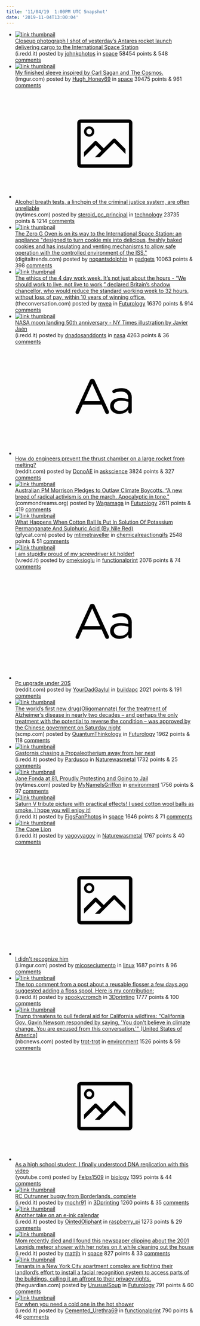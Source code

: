 ```yaml
---
title: '11/04/19  1:00PM UTC Snapshot'
date: '2019-11-04T13:00:04'
---
```

<ul>
<li><a href='https://i.redd.it/irpgqmm41hw31.png'><img src='https://b.thumbs.redditmedia.com/mBKbUUAXx00vwCF0pcO9VPuK1YXrgvp1TA1hqU8KTqk.jpg' alt='link thumbnail'></a><div><div class='linkTitle'><a href='https://i.redd.it/irpgqmm41hw31.png'>Closeup photograph I shot of yesterday’s Antares rocket launch delivering cargo to the International Space Station</a></div>(i.redd.it) posted by <a href='https://www.reddit.com/user/johnkphotos'>johnkphotos</a> in <a href='https://www.reddit.com/r/space'>space</a> 58454 points & 548 <a href='https://www.reddit.com/r/space/comments/dr07f4/closeup_photograph_i_shot_of_yesterdays_antares/'>comments</a></div></li>

<li><a href='https://imgur.com/cGxxsgL'><img src='https://b.thumbs.redditmedia.com/L_O4Wvx6Nn_mm2Bx-jcSOHqnVSR6S-nUHc1LptsYPRQ.jpg' alt='link thumbnail'></a><div><div class='linkTitle'><a href='https://imgur.com/cGxxsgL'>My finished sleeve inspired by Carl Sagan and The Cosmos.</a></div>(imgur.com) posted by <a href='https://www.reddit.com/user/Hugh_Honey69'>Hugh_Honey69</a> in <a href='https://www.reddit.com/r/space'>space</a> 39475 points & 961 <a href='https://www.reddit.com/r/space/comments/dr8omu/my_finished_sleeve_inspired_by_carl_sagan_and_the/'>comments</a></div></li>

<li><a href='https://www.nytimes.com/2019/11/03/business/drunk-driving-breathalyzer.html'><svg version='1.1' viewBox='-34 -14 104 64' preserveAspectRatio='xMidYMid meet' xmlns='http://www.w3.org/2000/svg' xmlns:xlink='http://www.w3.org/1999/xlink'>
    <title>link thumbnail</title>
    <path d='M32,4H4A2,2,0,0,0,2,6V30a2,2,0,0,0,2,2H32a2,2,0,0,0,2-2V6A2,2,0,0,0,32,4ZM4,30V6H32V30Z'></path>
    <path d='M8.92,14a3,3,0,1,0-3-3A3,3,0,0,0,8.92,14Zm0-4.6A1.6,1.6,0,1,1,7.33,11,1.6,1.6,0,0,1,8.92,9.41Z'></path>
    <path d='M22.78,15.37l-5.4,5.4-4-4a1,1,0,0,0-1.41,0L5.92,22.9v2.83l6.79-6.79L16,22.18l-3.75,3.75H15l8.45-8.45L30,24V21.18l-5.81-5.81A1,1,0,0,0,22.78,15.37Z'></path>
</svg></a><div><div class='linkTitle'><a href='https://www.nytimes.com/2019/11/03/business/drunk-driving-breathalyzer.html'>Alcohol breath tests, a linchpin of the criminal justice system, are often unreliable</a></div>(nytimes.com) posted by <a href='https://www.reddit.com/user/steroid_pc_principal'>steroid_pc_principal</a> in <a href='https://www.reddit.com/r/technology'>technology</a> 23735 points & 1214 <a href='https://www.reddit.com/r/technology/comments/dr793z/alcohol_breath_tests_a_linchpin_of_the_criminal/'>comments</a></div></li>

<li><a href='https://www.digitaltrends.com/cool-tech/iss-cookie-oven-resupply/'><img src='https://b.thumbs.redditmedia.com/nrxCWx_W1Y9HkzbDQkpKAElhQBJDfABG8Ry8Mi0A3es.jpg' alt='link thumbnail'></a><div><div class='linkTitle'><a href='https://www.digitaltrends.com/cool-tech/iss-cookie-oven-resupply/'>The Zero G Oven is on its way to the International Space Station: an appliance "designed to turn cookie mix into delicious, freshly baked cookies and has insulating and venting mechanisms to allow safe operation with the controlled environment of the ISS."</a></div>(digitaltrends.com) posted by <a href='https://www.reddit.com/user/nopantsdolphin'>nopantsdolphin</a> in <a href='https://www.reddit.com/r/gadgets'>gadgets</a> 10063 points & 398 <a href='https://www.reddit.com/r/gadgets/comments/dr0cyf/the_zero_g_oven_is_on_its_way_to_the/'>comments</a></div></li>

<li><a href='https://theconversation.com/the-ethics-of-the-4-day-work-week-its-not-just-about-the-hours-124418'><img src='https://a.thumbs.redditmedia.com/A2lP4q5AfOTR3rZVANm12NMD4wDUuStB72PQsPWiJE0.jpg' alt='link thumbnail'></a><div><div class='linkTitle'><a href='https://theconversation.com/the-ethics-of-the-4-day-work-week-its-not-just-about-the-hours-124418'>The ethics of the 4 day work week. It’s not just about the hours - “We should work to live, not live to work,” declared Britain’s shadow chancellor, who would reduce the standard working week to 32 hours, without loss of pay, within 10 years of winning office.</a></div>(theconversation.com) posted by <a href='https://www.reddit.com/user/mvea'>mvea</a> in <a href='https://www.reddit.com/r/Futurology'>Futurology</a> 16370 points & 914 <a href='https://www.reddit.com/r/Futurology/comments/drfma7/the_ethics_of_the_4_day_work_week_its_not_just/'>comments</a></div></li>

<li><a href='https://i.redd.it/5dge6u8q5hw31.jpg'><img src='https://a.thumbs.redditmedia.com/f9V4r0oO4VfXg4L-6pf98frbAXclu3QRWhfpmvEnag8.jpg' alt='link thumbnail'></a><div><div class='linkTitle'><a href='https://i.redd.it/5dge6u8q5hw31.jpg'>NASA moon landing 50th anniversary - NY Times illustration by Javier Jaén</a></div>(i.redd.it) posted by <a href='https://www.reddit.com/user/dnadosanddonts'>dnadosanddonts</a> in <a href='https://www.reddit.com/r/nasa'>nasa</a> 4263 points & 36 <a href='https://www.reddit.com/r/nasa/comments/dr0hc3/nasa_moon_landing_50th_anniversary_ny_times/'>comments</a></div></li>

<li><a href='https://www.reddit.com/r/askscience/comments/dr1cqc/how_do_engineers_prevent_the_thrust_chamber_on_a/'><svg version='1.1' viewBox='-34 -12 104 64' preserveAspectRatio='xMidYMid slice' xmlns='http://www.w3.org/2000/svg' xmlns:xlink='http://www.w3.org/1999/xlink'>
    <title>text link thumbnail</title>
    <path d='M12.19,8.84a1.45,1.45,0,0,0-1.4-1h-.12a1.46,1.46,0,0,0-1.42,1L1.14,26.56a1.29,1.29,0,0,0-.14.59,1,1,0,0,0,1,1,1.12,1.12,0,0,0,1.08-.77l2.08-4.65h11l2.08,4.59a1.24,1.24,0,0,0,1.12.83,1.08,1.08,0,0,0,1.08-1.08,1.64,1.64,0,0,0-.14-.57ZM6.08,20.71l4.59-10.22,4.6,10.22Z'>
    </path>
    <path d='M32.24,14.78A6.35,6.35,0,0,0,27.6,13.2a11.36,11.36,0,0,0-4.7,1,1,1,0,0,0-.58.89,1,1,0,0,0,.94.92,1.23,1.23,0,0,0,.39-.08,8.87,8.87,0,0,1,3.72-.81c2.7,0,4.28,1.33,4.28,3.92v.5a15.29,15.29,0,0,0-4.42-.61c-3.64,0-6.14,1.61-6.14,4.64v.05c0,2.95,2.7,4.48,5.37,4.48a6.29,6.29,0,0,0,5.19-2.48V26.9a1,1,0,0,0,1,1,1,1,0,0,0,1-1.06V19A5.71,5.71,0,0,0,32.24,14.78Zm-.56,7.7c0,2.28-2.17,3.89-4.81,3.89-1.94,0-3.61-1.06-3.61-2.86v-.06c0-1.8,1.5-3,4.2-3a15.2,15.2,0,0,1,4.22.61Z'>
    </path>
</svg></a><div><div class='linkTitle'><a href='https://www.reddit.com/r/askscience/comments/dr1cqc/how_do_engineers_prevent_the_thrust_chamber_on_a/'>How do engineers prevent the thrust chamber on a large rocket from melting?</a></div>(reddit.com) posted by <a href='https://www.reddit.com/user/DonoAE'>DonoAE</a> in <a href='https://www.reddit.com/r/askscience'>askscience</a> 3824 points & 327 <a href='https://www.reddit.com/r/askscience/comments/dr1cqc/how_do_engineers_prevent_the_thrust_chamber_on_a/'>comments</a></div></li>

<li><a href='https://www.commondreams.org/news/2019/11/02/australian-pm-morrison-pledges-outlaw-climate-boycotts'><img src='https://b.thumbs.redditmedia.com/86kxOZ9NgSojPZFLK-85vGlqbfAu_4zvsvlQwXrohTw.jpg' alt='link thumbnail'></a><div><div class='linkTitle'><a href='https://www.commondreams.org/news/2019/11/02/australian-pm-morrison-pledges-outlaw-climate-boycotts'>Australian PM Morrison Pledges to Outlaw Climate Boycotts. “A new breed of radical activism is on the march. Apocalyptic in tone."</a></div>(commondreams.org) posted by <a href='https://www.reddit.com/user/Wagamaga'>Wagamaga</a> in <a href='https://www.reddit.com/r/Futurology'>Futurology</a> 2611 points & 419 <a href='https://www.reddit.com/r/Futurology/comments/dr5pk9/australian_pm_morrison_pledges_to_outlaw_climate/'>comments</a></div></li>

<li><a href='https://gfycat.com/limpingunhealthychuckwalla'><img src='https://b.thumbs.redditmedia.com/dGryzn_zwhZg63rFSRT9gGrLg9b8nDjFDE4vCktiM3I.jpg' alt='link thumbnail'></a><div><div class='linkTitle'><a href='https://gfycat.com/limpingunhealthychuckwalla'>What Happens When Cotton Ball Is Put In Solution Of Potassium Permanganate And Sulphuric Acid (By Nile Red)</a></div>(gfycat.com) posted by <a href='https://www.reddit.com/user/mtimetraveller'>mtimetraveller</a> in <a href='https://www.reddit.com/r/chemicalreactiongifs'>chemicalreactiongifs</a> 2548 points & 51 <a href='https://www.reddit.com/r/chemicalreactiongifs/comments/dr1ou9/what_happens_when_cotton_ball_is_put_in_solution/'>comments</a></div></li>

<li><a href='https://v.redd.it/08cjkd0i8jw31'><img src='https://b.thumbs.redditmedia.com/Th7qJwEDgad75QClj1w58FKUw8utYPZmAPTqlTxYRbg.jpg' alt='link thumbnail'></a><div><div class='linkTitle'><a href='https://v.redd.it/08cjkd0i8jw31'>I am stupidly proud of my screwdriver kit holder!</a></div>(v.redd.it) posted by <a href='https://www.reddit.com/user/omeksioglu'>omeksioglu</a> in <a href='https://www.reddit.com/r/functionalprint'>functionalprint</a> 2076 points & 74 <a href='https://www.reddit.com/r/functionalprint/comments/dr6djj/i_am_stupidly_proud_of_my_screwdriver_kit_holder/'>comments</a></div></li>

<li><a href='https://www.reddit.com/r/buildapc/comments/dr47py/pc_upgrade_under_20/'><svg version='1.1' viewBox='-34 -12 104 64' preserveAspectRatio='xMidYMid slice' xmlns='http://www.w3.org/2000/svg' xmlns:xlink='http://www.w3.org/1999/xlink'>
    <title>text link thumbnail</title>
    <path d='M12.19,8.84a1.45,1.45,0,0,0-1.4-1h-.12a1.46,1.46,0,0,0-1.42,1L1.14,26.56a1.29,1.29,0,0,0-.14.59,1,1,0,0,0,1,1,1.12,1.12,0,0,0,1.08-.77l2.08-4.65h11l2.08,4.59a1.24,1.24,0,0,0,1.12.83,1.08,1.08,0,0,0,1.08-1.08,1.64,1.64,0,0,0-.14-.57ZM6.08,20.71l4.59-10.22,4.6,10.22Z'>
    </path>
    <path d='M32.24,14.78A6.35,6.35,0,0,0,27.6,13.2a11.36,11.36,0,0,0-4.7,1,1,1,0,0,0-.58.89,1,1,0,0,0,.94.92,1.23,1.23,0,0,0,.39-.08,8.87,8.87,0,0,1,3.72-.81c2.7,0,4.28,1.33,4.28,3.92v.5a15.29,15.29,0,0,0-4.42-.61c-3.64,0-6.14,1.61-6.14,4.64v.05c0,2.95,2.7,4.48,5.37,4.48a6.29,6.29,0,0,0,5.19-2.48V26.9a1,1,0,0,0,1,1,1,1,0,0,0,1-1.06V19A5.71,5.71,0,0,0,32.24,14.78Zm-.56,7.7c0,2.28-2.17,3.89-4.81,3.89-1.94,0-3.61-1.06-3.61-2.86v-.06c0-1.8,1.5-3,4.2-3a15.2,15.2,0,0,1,4.22.61Z'>
    </path>
</svg></a><div><div class='linkTitle'><a href='https://www.reddit.com/r/buildapc/comments/dr47py/pc_upgrade_under_20/'>Pc upgrade under 20$</a></div>(reddit.com) posted by <a href='https://www.reddit.com/user/YourDadGaylul'>YourDadGaylul</a> in <a href='https://www.reddit.com/r/buildapc'>buildapc</a> 2021 points & 191 <a href='https://www.reddit.com/r/buildapc/comments/dr47py/pc_upgrade_under_20/'>comments</a></div></li>

<li><a href='https://www.scmp.com/news/china/science/article/3036119/china-approves-oligomannate-worlds-first-new-alzheimers-drug-20'><img src='https://b.thumbs.redditmedia.com/lEe_gdq_jp1mRfUm8Yn7kRCRd8g69Vl-N9ogTD-CaWM.jpg' alt='link thumbnail'></a><div><div class='linkTitle'><a href='https://www.scmp.com/news/china/science/article/3036119/china-approves-oligomannate-worlds-first-new-alzheimers-drug-20'>The world’s first new drug(Oligomannate) for the treatment of Alzheimer’s disease in nearly two decades – and perhaps the only treatment with the potential to reverse the condition – was approved by the Chinese government on Saturday night</a></div>(scmp.com) posted by <a href='https://www.reddit.com/user/QuantumThinkology'>QuantumThinkology</a> in <a href='https://www.reddit.com/r/Futurology'>Futurology</a> 1962 points & 118 <a href='https://www.reddit.com/r/Futurology/comments/dr6914/the_worlds_first_new_drugoligomannate_for_the/'>comments</a></div></li>

<li><a href='https://i.redd.it/tc4n2jjf4hw31.jpg'><img src='https://b.thumbs.redditmedia.com/1aPvDSdXP8hroQXl7Og2L_7_C-kNkpqzeE5eAGQUtuk.jpg' alt='link thumbnail'></a><div><div class='linkTitle'><a href='https://i.redd.it/tc4n2jjf4hw31.jpg'>Gastornis chasing a Propaleotherium away from her nest</a></div>(i.redd.it) posted by <a href='https://www.reddit.com/user/Pardusco'>Pardusco</a> in <a href='https://www.reddit.com/r/Naturewasmetal'>Naturewasmetal</a> 1732 points & 25 <a href='https://www.reddit.com/r/Naturewasmetal/comments/dr0eac/gastornis_chasing_a_propaleotherium_away_from_her/'>comments</a></div></li>

<li><a href='https://www.nytimes.com/2019/11/03/arts/television/04jane-fonda-arrest-protest.html?emc=rss&amp;partner=rss'><img src='https://b.thumbs.redditmedia.com/4EUsFj5kfS1vwaoAAlePZR6uzczKAvV4kBA7rF-pTRc.jpg' alt='link thumbnail'></a><div><div class='linkTitle'><a href='https://www.nytimes.com/2019/11/03/arts/television/04jane-fonda-arrest-protest.html?emc=rss&amp;partner=rss'>Jane Fonda at 81, Proudly Protesting and Going to Jail</a></div>(nytimes.com) posted by <a href='https://www.reddit.com/user/MyNameIsGriffon'>MyNameIsGriffon</a> in <a href='https://www.reddit.com/r/environment'>environment</a> 1756 points & 97 <a href='https://www.reddit.com/r/environment/comments/dr5wls/jane_fonda_at_81_proudly_protesting_and_going_to/'>comments</a></div></li>

<li><a href='https://i.redd.it/fpavcqtz4hw31.jpg'><img src='https://b.thumbs.redditmedia.com/NfU_fhni4bkWz58oS_wfrcOQIkAj9yEr7ZqRqPc9IBU.jpg' alt='link thumbnail'></a><div><div class='linkTitle'><a href='https://i.redd.it/fpavcqtz4hw31.jpg'>Saturn V tribute picture with practical effects! I used cotton wool balls as smoke. I hope you will enjoy it!</a></div>(i.redd.it) posted by <a href='https://www.reddit.com/user/FigsFanPhotos'>FigsFanPhotos</a> in <a href='https://www.reddit.com/r/space'>space</a> 1646 points & 71 <a href='https://www.reddit.com/r/space/comments/dr0fga/saturn_v_tribute_picture_with_practical_effects_i/'>comments</a></div></li>

<li><a href='https://i.redd.it/txzo0dfr9kw31.jpg'><img src='https://b.thumbs.redditmedia.com/hyE7MM4PpJ8nLeCBGv2ZuOwOkZR8dFRlqAc0Lw4B3hk.jpg' alt='link thumbnail'></a><div><div class='linkTitle'><a href='https://i.redd.it/txzo0dfr9kw31.jpg'>The Cape Lion</a></div>(i.redd.it) posted by <a href='https://www.reddit.com/user/yagoyyagoy'>yagoyyagoy</a> in <a href='https://www.reddit.com/r/Naturewasmetal'>Naturewasmetal</a> 1767 points & 40 <a href='https://www.reddit.com/r/Naturewasmetal/comments/dr97f2/the_cape_lion/'>comments</a></div></li>

<li><a href='https://i.imgur.com/auBVOUI.jpg'><svg version='1.1' viewBox='-34 -14 104 64' preserveAspectRatio='xMidYMid meet' xmlns='http://www.w3.org/2000/svg' xmlns:xlink='http://www.w3.org/1999/xlink'>
    <title>link thumbnail</title>
    <path d='M32,4H4A2,2,0,0,0,2,6V30a2,2,0,0,0,2,2H32a2,2,0,0,0,2-2V6A2,2,0,0,0,32,4ZM4,30V6H32V30Z'></path>
    <path d='M8.92,14a3,3,0,1,0-3-3A3,3,0,0,0,8.92,14Zm0-4.6A1.6,1.6,0,1,1,7.33,11,1.6,1.6,0,0,1,8.92,9.41Z'></path>
    <path d='M22.78,15.37l-5.4,5.4-4-4a1,1,0,0,0-1.41,0L5.92,22.9v2.83l6.79-6.79L16,22.18l-3.75,3.75H15l8.45-8.45L30,24V21.18l-5.81-5.81A1,1,0,0,0,22.78,15.37Z'></path>
</svg></a><div><div class='linkTitle'><a href='https://i.imgur.com/auBVOUI.jpg'>I didn't recognize him</a></div>(i.imgur.com) posted by <a href='https://www.reddit.com/user/micoseciumento'>micoseciumento</a> in <a href='https://www.reddit.com/r/linux'>linux</a> 1687 points & 96 <a href='https://www.reddit.com/r/linux/comments/dr9tyu/i_didnt_recognize_him/'>comments</a></div></li>

<li><a href='https://i.redd.it/6numtrb45lw31.jpg'><img src='https://b.thumbs.redditmedia.com/x89-y1XCsLJ6L6B0MFT2nofIiMgOqA6mqdCB6aO26hw.jpg' alt='link thumbnail'></a><div><div class='linkTitle'><a href='https://i.redd.it/6numtrb45lw31.jpg'>The top comment from a post about a reusable flosser a few days ago suggested adding a floss spool. Here is my contribution:</a></div>(i.redd.it) posted by <a href='https://www.reddit.com/user/spookycromch'>spookycromch</a> in <a href='https://www.reddit.com/r/3Dprinting'>3Dprinting</a> 1777 points & 100 <a href='https://www.reddit.com/r/3Dprinting/comments/drbhvz/the_top_comment_from_a_post_about_a_reusable/'>comments</a></div></li>

<li><a href='https://www.nbcnews.com/politics/donald-trump/trump-threatens-pull-federal-aid-california-wildfires-n1075866'><img src='https://b.thumbs.redditmedia.com/nypj1o0i7oOpnd177Ga1JVjd37GF7p52OFAjnUbu7LQ.jpg' alt='link thumbnail'></a><div><div class='linkTitle'><a href='https://www.nbcnews.com/politics/donald-trump/trump-threatens-pull-federal-aid-california-wildfires-n1075866'>Trump threatens to pull federal aid for California wildfires: "California Gov. Gavin Newsom responded by saying, 'You don't believe in climate change. You are excused from this conversation.'" [United States of America]</a></div>(nbcnews.com) posted by <a href='https://www.reddit.com/user/trot-trot'>trot-trot</a> in <a href='https://www.reddit.com/r/environment'>environment</a> 1526 points & 59 <a href='https://www.reddit.com/r/environment/comments/dr6z8w/trump_threatens_to_pull_federal_aid_for/'>comments</a></div></li>

<li><a href='https://www.youtube.com/watch?v=TNKWgcFPHqw&amp;feature=share'><svg version='1.1' viewBox='-34 -14 104 64' preserveAspectRatio='xMidYMid meet' xmlns='http://www.w3.org/2000/svg' xmlns:xlink='http://www.w3.org/1999/xlink'>
    <title>link thumbnail</title>
    <path d='M32,4H4A2,2,0,0,0,2,6V30a2,2,0,0,0,2,2H32a2,2,0,0,0,2-2V6A2,2,0,0,0,32,4ZM4,30V6H32V30Z'></path>
    <path d='M8.92,14a3,3,0,1,0-3-3A3,3,0,0,0,8.92,14Zm0-4.6A1.6,1.6,0,1,1,7.33,11,1.6,1.6,0,0,1,8.92,9.41Z'></path>
    <path d='M22.78,15.37l-5.4,5.4-4-4a1,1,0,0,0-1.41,0L5.92,22.9v2.83l6.79-6.79L16,22.18l-3.75,3.75H15l8.45-8.45L30,24V21.18l-5.81-5.81A1,1,0,0,0,22.78,15.37Z'></path>
</svg></a><div><div class='linkTitle'><a href='https://www.youtube.com/watch?v=TNKWgcFPHqw&amp;feature=share'>As a high school student, I finally understood DNA replication with this video</a></div>(youtube.com) posted by <a href='https://www.reddit.com/user/Felps1509'>Felps1509</a> in <a href='https://www.reddit.com/r/biology'>biology</a> 1395 points & 44 <a href='https://www.reddit.com/r/biology/comments/dr5hf9/as_a_high_school_student_i_finally_understood_dna/'>comments</a></div></li>

<li><a href='https://i.redd.it/x5zobs3suiw31.jpg'><img src='https://b.thumbs.redditmedia.com/uDKhnb7YKrWNXUfu0qLkeAC09uP454HFIQOHi4QvZiY.jpg' alt='link thumbnail'></a><div><div class='linkTitle'><a href='https://i.redd.it/x5zobs3suiw31.jpg'>RC Outrunner buggy from Borderlands, complete</a></div>(i.redd.it) posted by <a href='https://www.reddit.com/user/mochr91'>mochr91</a> in <a href='https://www.reddit.com/r/3Dprinting'>3Dprinting</a> 1260 points & 35 <a href='https://www.reddit.com/r/3Dprinting/comments/dr58lg/rc_outrunner_buggy_from_borderlands_complete/'>comments</a></div></li>

<li><a href='https://i.redd.it/vqxfgna9tlw31.jpg'><img src='https://a.thumbs.redditmedia.com/YiTg_EUeY79qBetMcyqkDJ9WRHWRkpEjKFX5qqOePG4.jpg' alt='link thumbnail'></a><div><div class='linkTitle'><a href='https://i.redd.it/vqxfgna9tlw31.jpg'>Another take on an e-ink calendar</a></div>(i.redd.it) posted by <a href='https://www.reddit.com/user/OintedOliphant'>OintedOliphant</a> in <a href='https://www.reddit.com/r/raspberry_pi'>raspberry_pi</a> 1273 points & 29 <a href='https://www.reddit.com/r/raspberry_pi/comments/drd4dw/another_take_on_an_eink_calendar/'>comments</a></div></li>

<li><a href='https://i.redd.it/11jdyuh1phw31.png'><img src='https://b.thumbs.redditmedia.com/qGO5uKeRu7s9YUdrmc8Txp68kaAx75JEMbNJIIKVUpE.jpg' alt='link thumbnail'></a><div><div class='linkTitle'><a href='https://i.redd.it/11jdyuh1phw31.png'>Mom recently died and I found this newspaper clipping about the 2001 Leonids meteor shower with her notes on it while cleaning out the house</a></div>(i.redd.it) posted by <a href='https://www.reddit.com/user/mattjh'>mattjh</a> in <a href='https://www.reddit.com/r/space'>space</a> 827 points & 33 <a href='https://www.reddit.com/r/space/comments/dr1v3f/mom_recently_died_and_i_found_this_newspaper/'>comments</a></div></li>

<li><a href='https://www.theguardian.com/cities/2019/may/29/new-york-facial-recognition-cameras-apartment-complex'><img src='https://b.thumbs.redditmedia.com/IT8VgSkJ3yDauBxW2SNy-lvD4swayR6eKi_nXubMoGA.jpg' alt='link thumbnail'></a><div><div class='linkTitle'><a href='https://www.theguardian.com/cities/2019/may/29/new-york-facial-recognition-cameras-apartment-complex'>Tenants in a New York City apartment complex are fighting their landlord’s effort to install a facial recognition system to access parts of the buildings, calling it an affront to their privacy rights.</a></div>(theguardian.com) posted by <a href='https://www.reddit.com/user/UnusualSoup'>UnusualSoup</a> in <a href='https://www.reddit.com/r/Futurology'>Futurology</a> 791 points & 60 <a href='https://www.reddit.com/r/Futurology/comments/dr0o6l/tenants_in_a_new_york_city_apartment_complex_are/'>comments</a></div></li>

<li><a href='https://i.redd.it/15ovgyo0yhw31.png'><img src='https://b.thumbs.redditmedia.com/P5a6J9GkiMW5LmYkBr5oOD8moXx_CUTY5GLuxwMtmAU.jpg' alt='link thumbnail'></a><div><div class='linkTitle'><a href='https://i.redd.it/15ovgyo0yhw31.png'>For when you need a cold one in the hot shower</a></div>(i.redd.it) posted by <a href='https://www.reddit.com/user/Cemented_Urethra69'>Cemented_Urethra69</a> in <a href='https://www.reddit.com/r/functionalprint'>functionalprint</a> 790 points & 46 <a href='https://www.reddit.com/r/functionalprint/comments/dr2ksl/for_when_you_need_a_cold_one_in_the_hot_shower/'>comments</a></div></li>

</ul>
